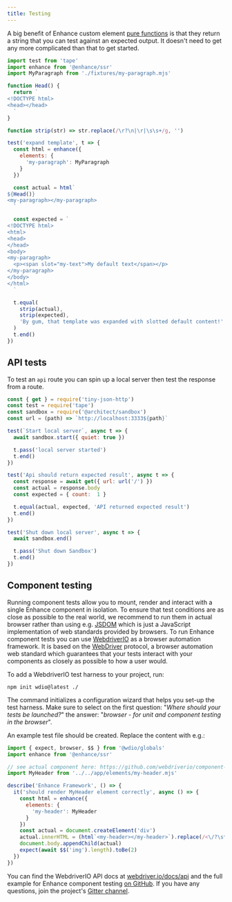 ```yaml
---
title: Testing
---
```


A big benefit of Enhance custom element [pure functions](https://en.wikipedia.org/wiki/Pure_function) is that they return a string that you can test against an expected output. It doesn't need to get any more complicated than that to get started.

```javascript
import test from 'tape'
import enhance from '@enhance/ssr'
import MyParagraph from './fixtures/my-paragraph.mjs'

function Head() {
  return `
<!DOCTYPE html>
<head></head>
  `
}

function strip(str) => str.replace(/\r?\n|\r|\s\s+/g, '')

test('expand template', t => {
  const html = enhance({
    elements: {
      'my-paragraph': MyParagraph
    }
  })

  const actual = html`
${Head()}
<my-paragraph></my-paragraph>
  `

  const expected = `
<!DOCTYPE html>
<html>
<head>
</head>
<body>
<my-paragraph>
  <p><span slot="my-text">My default text</span></p>
</my-paragraph>
</body>
</html>
  `

  t.equal(
    strip(actual),
    strip(expected),
    'By gum, that template was expanded with slotted default content!'
  )
  t.end()
})
```

## API tests
To test an `api` route you can spin up a local server then test the response from a route.

```javascript
const { get } = require('tiny-json-http')
const test = require('tape')
const sandbox = require('@architect/sandbox')
const url = (path) => `http://localhost:3333${path}`

test(`Start local server`, async t => {
  await sandbox.start({ quiet: true })

  t.pass('local server started')
  t.end()
})

test('Api should return expected result', async t => {
  const response = await get({ url: url('/') })
  const actual = response.body
  const expected = { count:  1 }

  t.equal(actual, expected, 'API returned expected result')
  t.end()
})

test('Shut down local server', async t => {
  await sandbox.end()

  t.pass('Shut down Sandbox')
  t.end()
})
```

## Component testing

Running component tests allow you to mount, render and interact with a single Enhance component in isolation.
To ensure that test conditions are as close as possible to the real world, we recommend to run them in actual browser rather than using e.g. [JSDOM](https://github.com/jsdom/jsdom) which is just a JavaScript implementation of web standards provided by browsers.
To run Enhance component tests you can use [WebdriverIO](https://webdriver.io/) as a browser automation framework.
It is based on the [WebDriver](https://www.w3.org/TR/webdriver/) protocol, a browser automation web standard which guarantees that your tests interact with your components as closely as possible to how a user would.

To add a WebdriverIO test harness to your project, run:

```shell
npm init wdio@latest ./
```

The command initializes a configuration wizard that helps you set-up the test harness.
Make sure to select on the first question: "_Where should your tests be launched?_" the answer: "_browser - for unit and component testing in the browser_".

An example test file should be created. Replace the content with e.g.:

```javascript
import { expect, browser, $$ } from '@wdio/globals'
import enhance from '@enhance/ssr'

// see actual component here: https://github.com/webdriverio/component-testing-examples/blob/main/enhance/app/elements/my-header.mjs
import MyHeader from '../../app/elements/my-header.mjs'

describe('Enhance Framework', () => {
  it('should render MyHeader element correctly', async () => {
    const html = enhance({
      elements: {
        'my-header': MyHeader
      }
    })
    const actual = document.createElement('div')
    actual.innerHTML = (html`<my-header></my-header>`).replace(/<\/?\s*(html|head|body)>/g, '')
    document.body.appendChild(actual)
    expect(await $$('img').length).toBe(2)
  })
})
```

You can find the WebdriverIO API docs at [webdriver.io/docs/api](https://webdriver.io/docs/api) and the full example for Enhance component testing [on GitHub](https://github.com/webdriverio/component-testing-examples/tree/main/enhance).
If you have any questions, join the project's [Gitter channel](https://gitter.im/webdriverio/webdriverio).